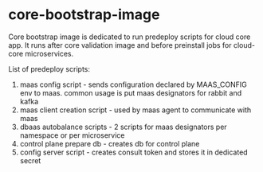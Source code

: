 # core-bootstrap-image

Core bootstrap image is dedicated to run predeploy scripts for cloud core app.
It runs after core validation image and before preinstall jobs for cloud-core microservices.

List of predeploy scripts:

1. maas config script - sends configuration declared by MAAS_CONFIG env to maas. common usage is put maas designators for rabbit and kafka
2. maas client creation script - used by maas agent to communicate with maas
3. dbaas autobalance scripts - 2 scripts for maas designators per namespace or per microservice
4. control plane prepare db - creates db for control plane
5. config server script - creates consult token and stores it in dedicated secret

